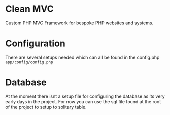 # Clean MVC
Custom PHP MVC Framework for bespoke PHP websites and systems.

# Configuration
There are several setups needed which can all be found in the config.php `app/config/config.php`

# Database
At the moment there isnt a setup file for configuring the database as its very early days in the project. For now you can use the sql file found at the root of the project to setup to solitary table.
